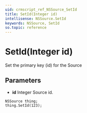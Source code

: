 ```yaml
---
uid: crmscript_ref_NSSource_SetId
title: SetId(Integer id)
intellisense: NSSource.SetId
keywords: NSSource, SetId
so.topic: reference
---
```


# SetId(Integer id)

Set the primary key (id) for the Source

## Parameters

* **id** Integer Source id.

```crmscript
NSSource thing;
thing.SetId(123);
```

